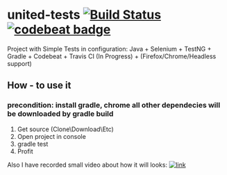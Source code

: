 # united-tests [![Build Status](https://travis-ci.org/kyxap/united-tests.svg?branch=master)](https://travis-ci.org/kyxap/united-tests) [![codebeat badge](https://codebeat.co/badges/5fda7f89-219e-47f6-9e94-c04f30ed66d7)](https://codebeat.co/projects/github-com-kyxap-united-tests-master)

Project with Simple Tests in configuration:
Java + Selenium + TestNG + Gradle + Codebeat + Travis CI (In Progress) + (Firefox/Chrome/Headless support)


## How - to use it
### precondition: install gradle, chrome all other dependecies will be downloaded by gradle build

1. Get source (Clone\Download\Etc)
2. Open project in console
3. gradle test
4. Profit

Also I have recorded small video about how it will looks:
[![link](https://content.screencast.com/users/kyxap/folders/Jing/media/b913f9c2-9fd9-41bb-8322-7b9048bb6046/00000021.png)](https://www.screencast.com/t/cCF3kkN3G)
